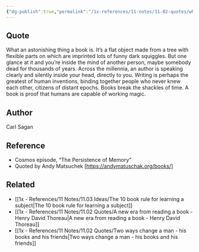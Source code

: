 ```yaml
---
{"dg-publish":true,"permalink":"/1x-references/11-notes/11-02-quotes/what-an-astonishing-thing-a-book-is-writing-is-perhaps-the-greatest-of-human-inventions-binding-together-people-who-never-knew-each-other-carl-sagan/","title":"What an astonishing thing a book is. Writing is perhaps the greatest of human inventions binding together people who never knew each other. - Carl Sagan","noteIcon":""}
---
```



## Quote
What an astonishing thing a book is. It’s a flat object made from a tree with flexible parts on which are imprinted lots of funny dark squiggles. But one glance at it and you’re inside the mind of another person, maybe somebody dead for thousands of years. Across the millennia, an author is speaking clearly and silently inside your head, directly to you. Writing is perhaps the greatest of human inventions, binding together people who never knew each other, citizens of distant epochs. Books break the shackles of time. A book is proof that humans are capable of working magic.

## Author
Carl Sagan

## Reference
- Cosmos episode, “The Persistence of Memory”
- Quoted by Andy Matsuchek [https://andymatuschak.org/books/]

## Related
- [[1x - References/11 Notes/11.03 Ideas/The 10 book rule for learning a subject\|The 10 book rule for learning a subject]]
- [[1x - References/11 Notes/11.02 Quotes/A new era from reading a book - Henry David Thoreau\|A new era from reading a book - Henry David Thoreau]]
- [[1x - References/11 Notes/11.02 Quotes/Two ways change a man - his books and his friends\|Two ways change a man - his books and his friends]]